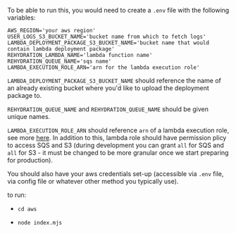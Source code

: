To be able to run this, you would need to create a `.env` file with the following variables:
```
AWS_REGION='your aws region'
USER_LOGS_S3_BUCKET_NAME='bucket name from which to fetch logs'
LAMBDA_DEPLOYMENT_PACKAGE_S3_BUCKET_NAME='bucket name that would contain lambda deployment package'
REHYDRATION_LAMBDA_NAME='lambda function name'
REHYDRATION_QUEUE_NAME='sqs name'
LAMBDA_EXECUTION_ROLE_ARN='arn for the lambda execution role'
```


`LAMBDA_DEPLOYMENT_PACKAGE_S3_BUCKET_NAME` should reference the name of an already existing bucket where you'd like to upload the deployment package to.

`REHYDRATION_QUEUE_NAME` and `REHYDRATION_QUEUE_NAME` should be given unique names.

`LAMBDA_EXECUTION_ROLE_ARN` should reference `arn` of a lambda execution role, see more [here](https://docs.aws.amazon.com/lambda/latest/dg/lambda-intro-execution-role.html#permissions-executionrole-console). In addition to this, lambda role should have permission plicy to access SQS and S3 (during development you can grant `all` for SQS and `all` for S3 - it must be changed to be more granular once we start preparing for production).

You should also have your aws credentials set-up (accessible via `.env` file, via config file or whatever other method you typically use).

to run:
- `cd aws`

- `node index.mjs`
